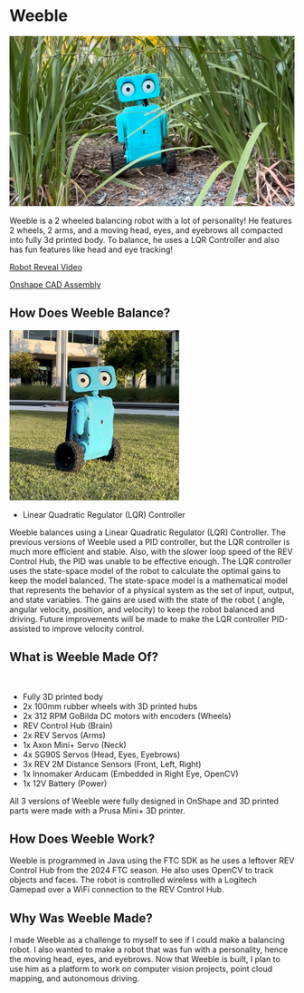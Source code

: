 # Weeble

<img alt="" src="assets/weeble_video_thumbnail.jpeg" height="300">

Weeble is a 2 wheeled balancing robot with a lot of personality!
He features 2 wheels, 2 arms, and a moving head, eyes, and eyebrows all compacted into fully 3d printed body.
To balance, he uses a LQR Controller and also has fun features like head and eye tracking!

[Robot Reveal Video](https://www.youtube.com/watch?v=vaklsPUqb7Q)

[Onshape CAD Assembly](https://cad.onshape.com/documents/580f78b3fd6e84e547fe38d2/w/b6d75d737f737433c694a54b/e/f82997b12f5279d180b2472a?renderMode=0&uiState=66ce9b099fbb4060b414570f)

## How Does Weeble Balance?

<img alt="" src="assets/weeble_square.jpg" height="300">

- Linear Quadratic Regulator (LQR) Controller

Weeble balances using a Linear Quadratic Regulator (LQR) Controller. The previous versions of Weeble used a PID
controller, but the LQR controller is much more efficient and stable. Also, with the slower loop speed of the REV
Control Hub, the PID was unable to be effective enough. The LQR controller uses the state-space model of the robot to
calculate the optimal gains to keep the model balanced. The state-space model is a mathematical model that represents
the behavior of a physical system as the set of input, output, and state variables. The gains are used with the state of
the robot (
angle, angular velocity, position, and velocity) to keep the robot balanced and driving. Future
improvements will be made to make the LQR controller PID-assisted to improve velocity control.

## What is Weeble Made Of?

<img alt="" src="https://cdn.jsdelivr.net/gh/BrandonKirbyson/Weeble@main/assets/weeble_parts.png" height="400">

- Fully 3D printed body
- 2x 100mm rubber wheels with 3D printed hubs
- 2x 312 RPM GoBilda DC motors with encoders (Wheels)
- REV Control Hub (Brain)
- 2x REV Servos (Arms)
- 1x Axon Mini+ Servo (Neck)
- 4x SG90S Servos (Head, Eyes, Eyebrows)
- 3x REV 2M Distance Sensors (Front, Left, Right)
- 1x Innomaker Arducam (Embedded in Right Eye, OpenCV)
- 1x 12V Battery (Power)

All 3 versions of Weeble were fully designed in OnShape and 3D printed parts were made with a Prusa Mini+ 3D printer.

## How Does Weeble Work?

Weeble is programmed in Java using the FTC SDK as he uses a leftover REV Control Hub from the 2024 FTC season. He also
uses OpenCV to track objects and faces. The robot is controlled wireless with a Logitech Gamepad over a WiFi connection
to the REV Control Hub.

## Why Was Weeble Made?

I made Weeble as a challenge to myself to see if I could make a balancing robot. I also wanted to make a robot that was
fun with a personality, hence the moving head, eyes, and eyebrows. Now that Weeble is built, I plan to use him as a
platform to
work on computer vision projects, point cloud mapping, and autonomous driving.
